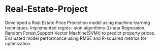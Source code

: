 # Real-Estate-Project
Developed a Real Estate Price Prediction model using machine learning techniques. Implemented regres- sion algorithms (Linear Regression, Random Forest,Support Vector Machine(SVM)) to predict property prices. Evaluated model performance using RMSE and R-squared metrics for optimization.
